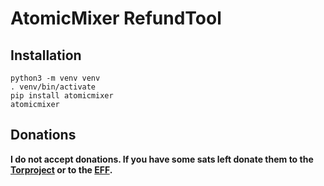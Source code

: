 # AtomicMixer RefundTool

## Installation

```
python3 -m venv venv
. venv/bin/activate
pip install atomicmixer
atomicmixer
```

## Donations

**I do not accept donations. If you have some sats left donate them to the [Torproject](https://donate.torproject.org/cryptocurrency/) or to the [EFF](https://supporters.eff.org/donate/join-eff-4).**
